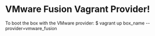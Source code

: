 VMware Fusion Vagrant Provider!
===============================================================================

To boot the box with the VMware provider:
	$ vagrant up box_name --provider=vmware_fusion
